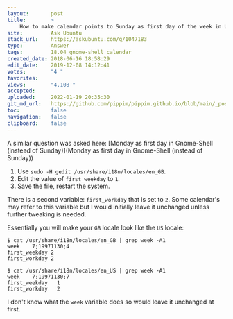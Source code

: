 ```yaml
---
layout:       post
title:        >
    How to make calendar points to Sunday as first day of the week in Ubuntu 18.04
site:         Ask Ubuntu
stack_url:    https://askubuntu.com/q/1047183
type:         Answer
tags:         18.04 gnome-shell calendar
created_date: 2018-06-16 18:58:29
edit_date:    2019-12-08 14:12:41
votes:        "4 "
favorites:    
views:        "4,108 "
accepted:     
uploaded:     2022-01-19 20:35:30
git_md_url:   https://github.com/pippim/pippim.github.io/blob/main/_posts/2018/2018-06-16-How-to-make-calendar-points-to-Sunday-as-first-day-of-the-week-in-Ubuntu-18.04.md
toc:          false
navigation:   false
clipboard:    false
---
```


A similar question was asked here: [Monday as first day in Gnome-Shell (instead of Sunday)](Monday as first day in Gnome-Shell (instead of Sunday))

1.  Use `sudo -H gedit /usr/share/i18n/locales/en_GB`.
2.  Edit the value of `first_weekday` to `1`.
3.  Save the file, restart the system.

There is a second variable: `first_workday` that is set to `2`. Some calendar's may refer to this variable but I would initially leave it unchanged unless further tweaking is needed.

Essentially you will make your `GB` locale look like the `US` locale:

``` 
$ cat /usr/share/i18n/locales/en_GB | grep week -A1
week    7;19971130;4
first_weekday 2
first_workday 2

$ cat /usr/share/i18n/locales/en_US | grep week -A1
week    7;19971130;7
first_weekday	1
first_workday	2
```

I don't know what the `week` variable does so would leave it unchanged at first.
